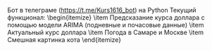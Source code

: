 Бот в телеграме (https://t.me/Kurs1616_bot) на Python
Текущий функционал:
\begin{itemize}
\item Предсказание курса доллара с помощью модели ARIMA (подневные и почасовые данные)
\item Актуальный курс доллара
\item Погода в Самаре и Москве
\item Смешная картинка кота
\end{itemize}

